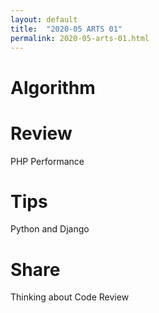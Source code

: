 ```yaml
---
layout: default
title:  "2020-05 ARTS 01"
permalink: 2020-05-arts-01.html
---
```


<!--end of excerpt-->

# Algorithm


# Review

PHP Performance


# Tips

Python and Django


# Share

Thinking about Code Review

